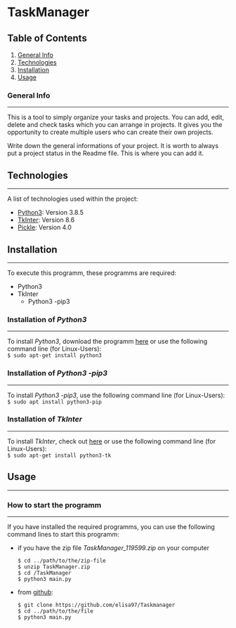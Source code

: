 # TaskManager
## Table of Contents
1. [General Info](#general-info)
2. [Technologies](#technologies)
3. [Installation](#installation)
4. [Usage](#usage)

### General Info
***
This is a tool to simply organize your tasks and projects.
You can add, edit, delete and check tasks which you can arrange in projects. It gives you the opportunity to create multiple users who can create their own projects. 

Write down the general informations of your project. It is worth to always put a project status in the Readme file. This is where you can add it. 


## Technologies
***
A list of technologies used within the project:
* [Python3](https://www.python.org/): Version 3.8.5
* [TkInter](https://wiki.python.org/moin/TkInter): Version 8.6
* [Pickle](https://wiki.python.org/moin/UsingPickle): Version 4.0

## Installation
***
To execute this programm, these programms are required:
* Python3
* TkInter
    * Python3 -pip3


### Installation of *Python3*
***
To install *Python3*, download the programm [here](https://www.python.org/downloads/)
or use the following command line (for Linux-Users):  
`$ sudo apt-get install python3 `

### Installation of *Python3 -pip3*
***
To install *Python3 -pip3*, use the following command line (for Linux-Users):  
`$ sudo apt install python3-pip `

### Installation of *TkInter*
***
To install *TkInter*, check out [here](https://tkdocs.com/tutorial/install.html)
or use the following command line (for Linux-Users):  
`$ sudo apt-get install python3-tk `



## Usage
***

### How to start the programm
***
If you have installed the required programms, you can use the following command lines to start this programm:
* if you have the zip file  *TaskManager_119599.zip* on your computer
    ```
    $ cd ../path/to/the/zip-file
    $ unzip TaskManager.zip
    $ cd /TaskManager
    $ python3 main.py
    ```
* from [github](https://github.com/elisa97/Taskmanager):
    ```
    $ git clone https://github.com/elisa97/Taskmanager
    $ cd ../path/to/the/file
    $ python3 main.py
    ```
